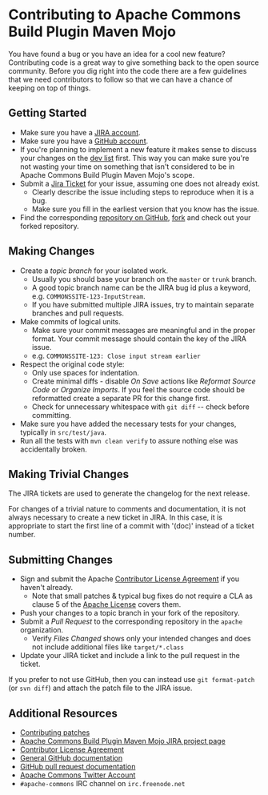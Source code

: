 <!---
 Licensed to the Apache Software Foundation (ASF) under one or more
 contributor license agreements.  See the NOTICE file distributed with
 this work for additional information regarding copyright ownership.
 The ASF licenses this file to You under the Apache License, Version 2.0
 (the "License"); you may not use this file except in compliance with
 the License.  You may obtain a copy of the License at

      http://www.apache.org/licenses/LICENSE-2.0

 Unless required by applicable law or agreed to in writing, software
 distributed under the License is distributed on an "AS IS" BASIS,
 WITHOUT WARRANTIES OR CONDITIONS OF ANY KIND, either express or implied.
 See the License for the specific language governing permissions and
 limitations under the License.
-->
<!---
 +======================================================================+
 |****                                                              ****|
 |****      THIS FILE IS GENERATED BY THE COMMONS BUILD PLUGIN      ****|
 |****                    DO NOT EDIT DIRECTLY                      ****|
 |****                                                              ****|
 +======================================================================+
 | TEMPLATE FILE: contributing-md-template.md                           |
 | commons-build-plugin/trunk/src/main/resources/commons-xdoc-templates |
 +======================================================================+
 |                                                                      |
 | 1) Re-generate using: mvn commons-build:contributing-md              |
 |                                                                      |
 | 2) Set the following properties in the component's pom:              |
 |    - commons.jira.id  (required, alphabetic, upper case)             |
 |                                                                      |
 | 3) Example Properties                                                |
 |                                                                      |
 |  <properties>                                                        |
 |    <commons.jira.id>MATH</commons.jira.id>                           |
 |  </properties>                                                       |
 |                                                                      |
 +======================================================================+
--->
Contributing to Apache Commons Build Plugin Maven Mojo
======================

You have found a bug or you have an idea for a cool new feature? Contributing code is a great way to give something back to
the open source community. Before you dig right into the code there are a few guidelines that we need contributors to
follow so that we can have a chance of keeping on top of things.

Getting Started
---------------

+ Make sure you have a [JIRA account](https://issues.apache.org/jira/).
+ Make sure you have a [GitHub account](https://github.com/signup/free).
+ If you're planning to implement a new feature it makes sense to discuss your changes on the [dev list](https://commons.apache.org/mail-lists.html) first. This way you can make sure you're not wasting your time on something that isn't considered to be in Apache Commons Build Plugin Maven Mojo's scope.
+ Submit a [Jira Ticket][jira] for your issue, assuming one does not already exist.
  + Clearly describe the issue including steps to reproduce when it is a bug.
  + Make sure you fill in the earliest version that you know has the issue.
+ Find the corresponding [repository on GitHub](https://github.com/apache/?query=commons-),
[fork](https://help.github.com/articles/fork-a-repo/) and check out your forked repository.

Making Changes
--------------

+ Create a _topic branch_ for your isolated work.
  * Usually you should base your branch on the `master` or `trunk` branch.
  * A good topic branch name can be the JIRA bug id plus a keyword, e.g. `COMMONSSITE-123-InputStream`.
  * If you have submitted multiple JIRA issues, try to maintain separate branches and pull requests.
+ Make commits of logical units.
  * Make sure your commit messages are meaningful and in the proper format. Your commit message should contain the key of the JIRA issue.
  * e.g. `COMMONSSITE-123: Close input stream earlier`
+ Respect the original code style:
  + Only use spaces for indentation.
  + Create minimal diffs - disable _On Save_ actions like _Reformat Source Code_ or _Organize Imports_. If you feel the source code should be reformatted create a separate PR for this change first.
  + Check for unnecessary whitespace with `git diff` -- check before committing.
+ Make sure you have added the necessary tests for your changes, typically in `src/test/java`.
+ Run all the tests with `mvn clean verify` to assure nothing else was accidentally broken.

Making Trivial Changes
----------------------

The JIRA tickets are used to generate the changelog for the next release.

For changes of a trivial nature to comments and documentation, it is not always necessary to create a new ticket in JIRA.
In this case, it is appropriate to start the first line of a commit with '(doc)' instead of a ticket number.


Submitting Changes
------------------

+ Sign and submit the Apache [Contributor License Agreement][cla] if you haven't already.
  * Note that small patches & typical bug fixes do not require a CLA as
    clause 5 of the [Apache License](https://www.apache.org/licenses/LICENSE-2.0.html#contributions)
    covers them.
+ Push your changes to a topic branch in your fork of the repository.
+ Submit a _Pull Request_ to the corresponding repository in the `apache` organization.
  * Verify _Files Changed_ shows only your intended changes and does not
  include additional files like `target/*.class`
+ Update your JIRA ticket and include a link to the pull request in the ticket.

If you prefer to not use GitHub, then you can instead use
`git format-patch` (or `svn diff`) and attach the patch file to the JIRA issue.


Additional Resources
--------------------

+ [Contributing patches](https://commons.apache.org/patches.html)
+ [Apache Commons Build Plugin Maven Mojo JIRA project page][jira]
+ [Contributor License Agreement][cla]
+ [General GitHub documentation](https://help.github.com/)
+ [GitHub pull request documentation](https://help.github.com/articles/creating-a-pull-request/)
+ [Apache Commons Twitter Account](https://twitter.com/ApacheCommons)
+ `#apache-commons` IRC channel on `irc.freenode.net`

[cla]:https://www.apache.org/licenses/#clas
[jira]:https://issues.apache.org/jira/browse/COMMONSSITE
